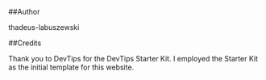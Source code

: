 ##Author

thadeus-labuszewski

##Credits

Thank you to DevTips for the DevTips Starter Kit. I employed the Starter Kit as the initial template for this website. 
